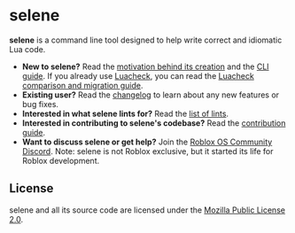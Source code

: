 # selene
**selene** is a command line tool designed to help write correct and idiomatic Lua code.

- **New to selene?** Read the [motivation behind its creation](./motivation.md) and the [CLI guide](./cli/index.md). If you already use [Luacheck](https://luacheck.readthedocs.io/en/stable/), you can read the [Luacheck comparison and migration guide](./luacheck.md).
- **Existing user?** Read the [changelog](https://github.com/Kampfkarren/selene/blob/master/CHANGELOG.md) to learn about any new features or bug fixes.
- **Interested in what selene lints for?** Read the [list of lints](./lints/index.md).
- **Interested in contributing to selene's codebase?** Read the [contribution guide](./contributing.md).
- **Want to discuss selene or get help?** Join the [Roblox OS Community Discord](https://discord.gg/mhtGUS8). Note: selene is not Roblox exclusive, but it started its life for Roblox development.

## License

selene and all its source code are licensed under the [Mozilla Public License 2.0](https://www.mozilla.org/MPL/2.0/).
